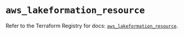 # `aws_lakeformation_resource`

Refer to the Terraform Registry for docs: [`aws_lakeformation_resource`](https://registry.terraform.io/providers/hashicorp/aws/3.76.1/docs/resources/lakeformation_resource).
